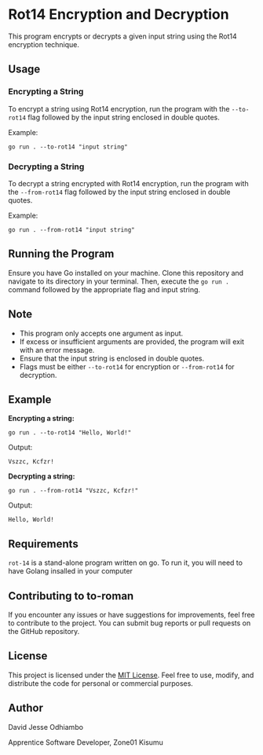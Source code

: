 # Rot14 Encryption and Decryption

This program encrypts or decrypts a given input string using the Rot14 encryption technique.

## Usage

### Encrypting a String

To encrypt a string using Rot14 encryption, run the program with the `--to-rot14` flag followed by the input string enclosed in double quotes.

Example:
```
go run . --to-rot14 "input string"
```

### Decrypting a String

To decrypt a string encrypted with Rot14 encryption, run the program with the `--from-rot14` flag followed by the input string enclosed in double quotes.

Example:
```
go run . --from-rot14 "input string"
```

## Running the Program

Ensure you have Go installed on your machine. Clone this repository and navigate to its directory in your terminal. Then, execute the `go run .` command followed by the appropriate flag and input string.

## Note

- This program only accepts one argument as input.
- If excess or insufficient arguments are provided, the program will exit with an error message.
- Ensure that the input string is enclosed in double quotes.
- Flags must be either `--to-rot14` for encryption or `--from-rot14` for decryption.

## Example

**Encrypting a string:**
```
go run . --to-rot14 "Hello, World!"
```
Output:
```
Vszzc, Kcfzr!
```

**Decrypting a string:**
```
go run . --from-rot14 "Vszzc, Kcfzr!"
```
Output:
```
Hello, World!
```
## Requirements
``rot-14`` is a stand-alone program written on go. To run it, you will need to have Golang insalled in your computer

## Contributing to to-roman
If you encounter any issues or have suggestions for improvements, feel free to contribute to the project. You can submit bug reports or pull requests on the GitHub repository.
## License
This project is licensed under the [MIT License](https://en.wikipedia.org/wiki/MIT_License). Feel free to use, modify, and distribute the code for personal or commercial purposes.
## Author
David Jesse Odhiambo

Apprentice Software Developer, Zone01 Kisumu